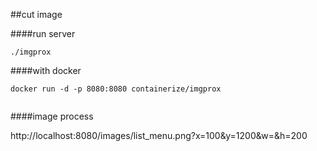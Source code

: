 
##cut image


####run server

```
./imgprox
```

####with docker

```
docker run -d -p 8080:8080 containerize/imgprox
 
```

####image process

http://localhost:8080/images/list_menu.png?x=100&y=1200&w=&h=200




